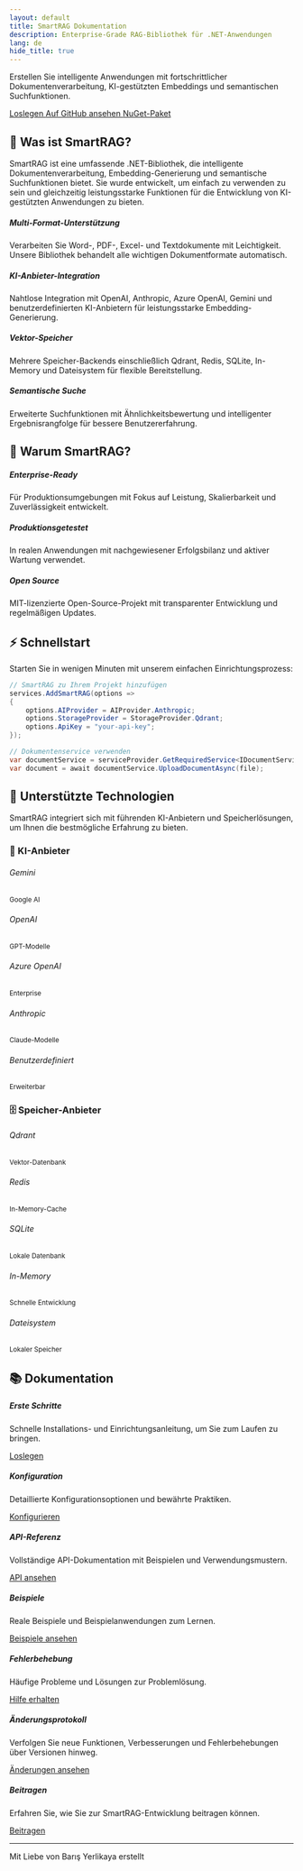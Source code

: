 ```yaml
---
layout: default
title: SmartRAG Dokumentation
description: Enterprise-Grade RAG-Bibliothek für .NET-Anwendungen
lang: de
hide_title: true
---
```


<div class="hero-section text-center py-5 mb-5">
    <div class="hero-content">
        <div class="hero-icon mb-4">
            <i class="fas fa-brain fa-4x text-primary"></i>
        </div>
        <p class="hero-description lead mb-5">
            Erstellen Sie intelligente Anwendungen mit fortschrittlicher Dokumentenverarbeitung, KI-gestützten Embeddings und semantischen Suchfunktionen.
        </p>
        <div class="hero-buttons">
            <a href="{{ site.baseurl }}/de/getting-started" class="btn btn-primary btn-lg me-3">
                <i class="fas fa-rocket me-2"></i>Loslegen
            </a>
            <a href="https://github.com/byerlikaya/SmartRAG" class="btn btn-outline-primary btn-lg me-3" target="_blank" rel="noopener noreferrer">
                <i class="fab fa-github me-2"></i>Auf GitHub ansehen
            </a>
            <a href="https://www.nuget.org/packages/SmartRAG" class="btn btn-outline-success btn-lg" target="_blank" rel="noopener noreferrer">
                <i class="fas fa-box me-2"></i>NuGet-Paket
            </a>
        </div>
    </div>
</div>

## 🚀 Was ist SmartRAG?

SmartRAG ist eine umfassende .NET-Bibliothek, die intelligente Dokumentenverarbeitung, Embedding-Generierung und semantische Suchfunktionen bietet. Sie wurde entwickelt, um einfach zu verwenden zu sein und gleichzeitig leistungsstarke Funktionen für die Entwicklung von KI-gestützten Anwendungen zu bieten.

<div class="row mt-5 mb-5">
    <div class="col-md-6">
        <div class="card h-100 border-0 shadow-sm">
            <div class="card-body p-4">
                <h5 class="card-title">
                    <div class="feature-icon">
                        <i class="fas fa-file-alt text-primary"></i>
                    </div>
                    Multi-Format-Unterstützung
                </h5>
                <p class="card-text">Verarbeiten Sie Word-, PDF-, Excel- und Textdokumente mit Leichtigkeit. Unsere Bibliothek behandelt alle wichtigen Dokumentformate automatisch.</p>
            </div>
        </div>
    </div>
    <div class="col-md-6">
        <div class="card h-100 border-0 shadow-sm">
            <div class="card-body p-4">
                <h5 class="card-title">
                    <div class="feature-icon">
                        <i class="fas fa-robot text-success"></i>
                    </div>
                    KI-Anbieter-Integration
                </h5>
                <p class="card-text">Nahtlose Integration mit OpenAI, Anthropic, Azure OpenAI, Gemini und benutzerdefinierten KI-Anbietern für leistungsstarke Embedding-Generierung.</p>
            </div>
        </div>
    </div>
</div>

<div class="row mb-5">
    <div class="col-md-6">
        <div class="card h-100 border-0 shadow-sm">
            <div class="card-body p-4">
                <h5 class="card-title">
                    <div class="feature-icon">
                        <i class="fas fa-database text-warning"></i>
                    </div>
                    Vektor-Speicher
                </h5>
                <p class="card-text">Mehrere Speicher-Backends einschließlich Qdrant, Redis, SQLite, In-Memory und Dateisystem für flexible Bereitstellung.</p>
            </div>
        </div>
    </div>
    <div class="col-md-6">
        <div class="card h-100 border-0 shadow-sm">
            <div class="card-body p-4">
                <h5 class="card-title">
                    <div class="feature-icon">
                        <i class="fas fa-search text-info"></i>
                    </div>
                    Semantische Suche
                </h5>
                <p class="card-text">Erweiterte Suchfunktionen mit Ähnlichkeitsbewertung und intelligenter Ergebnisrangfolge für bessere Benutzererfahrung.</p>
            </div>
        </div>
    </div>
</div>

## 🌟 Warum SmartRAG?

<div class="alert alert-info">
    <h5><i class="fas fa-star me-2"></i>Enterprise-Ready</h5>
    <p class="mb-0">Für Produktionsumgebungen mit Fokus auf Leistung, Skalierbarkeit und Zuverlässigkeit entwickelt.</p>
</div>

<div class="alert alert-success">
    <h5><i class="fas fa-shield-alt me-2"></i>Produktionsgetestet</h5>
    <p class="mb-0">In realen Anwendungen mit nachgewiesener Erfolgsbilanz und aktiver Wartung verwendet.</p>
</div>

<div class="alert alert-warning">
    <h5><i class="fas fa-code me-2"></i>Open Source</h5>
    <p class="mb-0">MIT-lizenzierte Open-Source-Projekt mit transparenter Entwicklung und regelmäßigen Updates.</p>
</div>

## ⚡ Schnellstart

Starten Sie in wenigen Minuten mit unserem einfachen Einrichtungsprozess:

```csharp
// SmartRAG zu Ihrem Projekt hinzufügen
services.AddSmartRAG(options =>
{
    options.AIProvider = AIProvider.Anthropic;
    options.StorageProvider = StorageProvider.Qdrant;
    options.ApiKey = "your-api-key";
});

// Dokumentenservice verwenden
var documentService = serviceProvider.GetRequiredService<IDocumentService>();
var document = await documentService.UploadDocumentAsync(file);
```

## 🚀 Unterstützte Technologien

SmartRAG integriert sich mit führenden KI-Anbietern und Speicherlösungen, um Ihnen die bestmögliche Erfahrung zu bieten.

### 🤖 KI-Anbieter

<div class="row mt-4 mb-5">
    <div class="col-md-2 mb-3">
        <div class="provider-card text-center p-4">
            <div class="provider-icon">
                <i class="fab fa-google"></i>
            </div>
            <h6>Gemini</h6>
            <small>Google AI</small>
        </div>
    </div>
    <div class="col-md-2 mb-3">
        <div class="provider-card text-center p-4">
            <div class="provider-icon">
                <i class="fas fa-brain"></i>
            </div>
            <h6>OpenAI</h6>
            <small>GPT-Modelle</small>
        </div>
    </div>
    <div class="col-md-2 mb-3">
        <div class="provider-card text-center p-4">
            <div class="provider-icon">
                <i class="fas fa-cloud"></i>
            </div>
            <h6>Azure OpenAI</h6>
            <small>Enterprise</small>
        </div>
    </div>
    <div class="col-md-2 mb-3">
        <div class="provider-card text-center p-4">
            <div class="provider-icon">
                <i class="fas fa-robot"></i>
            </div>
            <h6>Anthropic</h6>
            <small>Claude-Modelle</small>
        </div>
    </div>
    <div class="col-md-2 mb-3">
        <div class="provider-card text-center p-4">
            <div class="provider-icon">
                <i class="fas fa-cogs"></i>
            </div>
            <h6>Benutzerdefiniert</h6>
            <small>Erweiterbar</small>
        </div>
    </div>
</div>

### 🗄️ Speicher-Anbieter

<div class="row mt-4 mb-5">
    <div class="col-md-2 mb-3">
        <div class="provider-card text-center p-4">
            <div class="provider-icon">
                <i class="fas fa-cube"></i>
            </div>
            <h6>Qdrant</h6>
            <small>Vektor-Datenbank</small>
        </div>
    </div>
    <div class="col-md-2 mb-3">
        <div class="provider-card text-center p-4">
            <div class="provider-icon">
                <i class="fas fa-database"></i>
            </div>
            <h6>Redis</h6>
            <small>In-Memory-Cache</small>
        </div>
    </div>
    <div class="col-md-2 mb-3">
        <div class="provider-card text-center p-4">
            <div class="provider-icon">
                <i class="fas fa-hdd"></i>
            </div>
            <h6>SQLite</h6>
            <small>Lokale Datenbank</small>
        </div>
    </div>
    <div class="col-md-2 mb-3">
        <div class="provider-card text-center p-4">
            <div class="provider-icon">
                <i class="fas fa-microchip"></i>
            </div>
            <h6>In-Memory</h6>
            <small>Schnelle Entwicklung</small>
        </div>
    </div>
    <div class="col-md-2 mb-3">
        <div class="provider-card text-center p-4">
            <div class="provider-icon">
                <i class="fas fa-folder-open"></i>
            </div>
            <h6>Dateisystem</h6>
            <small>Lokaler Speicher</small>
        </div>
    </div>
</div>

## 📚 Dokumentation

<div class="row mt-4">
    <div class="col-md-4 mb-3">
        <div class="card h-100 border-0 shadow-sm">
            <div class="card-body text-center p-4">
                <i class="fas fa-rocket fa-2x text-primary mb-3"></i>
                <h5 class="card-title">Erste Schritte</h5>
                <p class="card-text">Schnelle Installations- und Einrichtungsanleitung, um Sie zum Laufen zu bringen.</p>
                <a href="{{ site.baseurl }}/de/getting-started" class="btn btn-primary">Loslegen</a>
            </div>
        </div>
    </div>
    <div class="col-md-4 mb-3">
        <div class="card h-100 border-0 shadow-sm">
            <div class="card-body text-center p-4">
                <i class="fas fa-cog fa-2x text-success mb-3"></i>
                <h5 class="card-title">Konfiguration</h5>
                <p class="card-text">Detaillierte Konfigurationsoptionen und bewährte Praktiken.</p>
                <a href="{{ site.baseurl }}/de/configuration" class="btn btn-success">Konfigurieren</a>
            </div>
        </div>
    </div>
    <div class="col-md-4 mb-3">
        <div class="card h-100 border-0 shadow-sm">
            <div class="card-body text-center p-4">
                <i class="fas fa-code fa-2x text-warning mb-3"></i>
                <h5 class="card-title">API-Referenz</h5>
                <p class="card-text">Vollständige API-Dokumentation mit Beispielen und Verwendungsmustern.</p>
                <a href="{{ site.baseurl }}/de/api-reference" class="btn btn-warning">API ansehen</a>
            </div>
        </div>
    </div>
</div>

<div class="row mt-4">
    <div class="col-md-3 mb-3">
        <div class="card h-100 border-0 shadow-sm">
            <div class="card-body text-center p-4">
                <i class="fas fa-lightbulb fa-2x text-info mb-3"></i>
                <h5 class="card-title">Beispiele</h5>
                <p class="card-text">Reale Beispiele und Beispielanwendungen zum Lernen.</p>
                <a href="{{ site.baseurl }}/de/examples" class="btn btn-info">Beispiele ansehen</a>
            </div>
        </div>
    </div>
    <div class="col-md-3 mb-3">
        <div class="card h-100 border-0 shadow-sm">
            <div class="card-body text-center p-4">
                <i class="fas fa-tools fa-2x text-danger mb-3"></i>
                <h5 class="card-title">Fehlerbehebung</h5>
                <p class="card-text">Häufige Probleme und Lösungen zur Problemlösung.</p>
                <a href="{{ site.baseurl }}/de/troubleshooting" class="btn btn-danger">Hilfe erhalten</a>
            </div>
        </div>
    </div>
    <div class="col-md-3 mb-3">
        <div class="card h-100 border-0 shadow-sm">
            <div class="card-body text-center p-4">
                <i class="fas fa-history fa-2x text-secondary mb-3"></i>
                <h5 class="card-title">Änderungsprotokoll</h5>
                <p class="card-text">Verfolgen Sie neue Funktionen, Verbesserungen und Fehlerbehebungen über Versionen hinweg.</p>
                <a href="{{ site.baseurl }}/de/changelog" class="btn btn-secondary">Änderungen ansehen</a>
            </div>
        </div>
    </div>
    <div class="col-md-3 mb-3">
        <div class="card h-100 border-0 shadow-sm">
            <div class="card-body text-center p-4">
                <i class="fas fa-hands-helping fa-2x text-dark mb-3"></i>
                <h5 class="card-title">Beitragen</h5>
                <p class="card-text">Erfahren Sie, wie Sie zur SmartRAG-Entwicklung beitragen können.</p>
                <a href="{{ site.baseurl }}/de/contributing" class="btn btn-dark">Beitragen</a>
            </div>
        </div>
    </div>
</div>

---

<div class="text-center mt-5">
    <p class="text-muted">
        <i class="fas fa-heart text-danger"></i> Mit Liebe von Barış Yerlikaya erstellt
    </p>
</div>